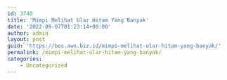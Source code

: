 ```yaml
---
id: 3740
title: 'Mimpi Melihat Ular Hitam Yang Banyak'
date: '2022-09-07T01:23:14+00:00'
author: admin
layout: post
guid: 'https://bos.awn.biz.id/mimpi-melihat-ular-hitam-yang-banyak/'
permalink: /mimpi-melihat-ular-hitam-yang-banyak/
categories:
    - Uncategorized
---
```



